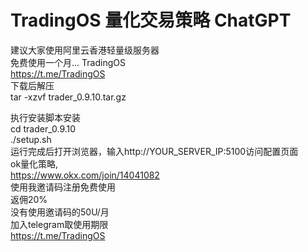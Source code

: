 # TradingOS 量化交易策略 ChatGPT
建议大家使用阿里云香港轻量级服务器  
免费使用一个月...
TradingOS  
https://t.me/TradingOS  
下载后解压  
tar -xzvf trader_0.9.10.tar.gz  

执行安装脚本安装    
cd trader_0.9.10  
./setup.sh  
运行完成后打开浏览器，输入http://YOUR_SERVER_IP:5100访问配置页面  
ok量化策略,  
https://www.okx.com/join/14041082  
使用我邀请码注册免费使用   
返佣20%  
没有使用邀请码的50U/月  
加入telegram取使用期限    
https://t.me/TradingOS  

